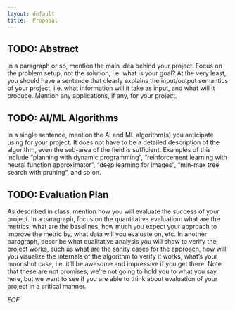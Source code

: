 ```yaml
---
layout: default
title:  Proposal
---
```


## TODO: Abstract
In a paragraph or so, mention the main idea behind your project. Focus on the problem setup, not the solution, i.e. what is your goal? At the very least, you should have a sentence that clearly explains the input/output semantics of your project, i.e. what information will it take as input, and what will it produce. Mention any applications, if any, for your project.


## TODO: AI/ML Algorithms
In a single sentence, mention the AI and ML algorithm(s) you anticipate using for your project. It does not have to be a detailed description of the algorithm, even the sub-area of the field is sufficient. Examples of this include “planning with dynamic programming”, “reinforcement learning with neural function approximator”, “deep learning for images”, “min-max tree search with pruning”, and so on.


## TODO: Evaluation Plan
As described in class, mention how you will evaluate the success of your project. In a paragraph, focus on the quantitative evaluation: what are the metrics, what are the baselines, how much you expect your approach to improve the metric by, what data will you evaluate on, etc. In another paragraph, describe what qualitative analysis you will show to verify the project works, such as what are the sanity cases for the approach, how will you visualize the internals of the algorithm to verify it works, what’s your moonshot case, i.e. it’ll be awesome and impressive if you get there. Note that these are not promises, we’re not going to hold you to what you say here, but we want to see if you are able to think about evaluation of your project in a critical manner.


*EOF*
